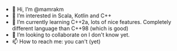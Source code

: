- 👋 Hi, I’m @mamrakm
- 👀 I’m interested in Scala, Kotlin and C++
- 🌱 I’m currently learning C++2a, lots of nice features. Completely different language than C++98 (which is good)
- 💞️ I’m looking to collaborate on I don't know yet.
- 📫 How to reach me: you can't (yet)

<!---
mamrakm/mamrakm is a ✨ special ✨ repository because its `README.md` (this file) appears on your GitHub profile.
You can click the Preview link to take a look at your changes.
--->
